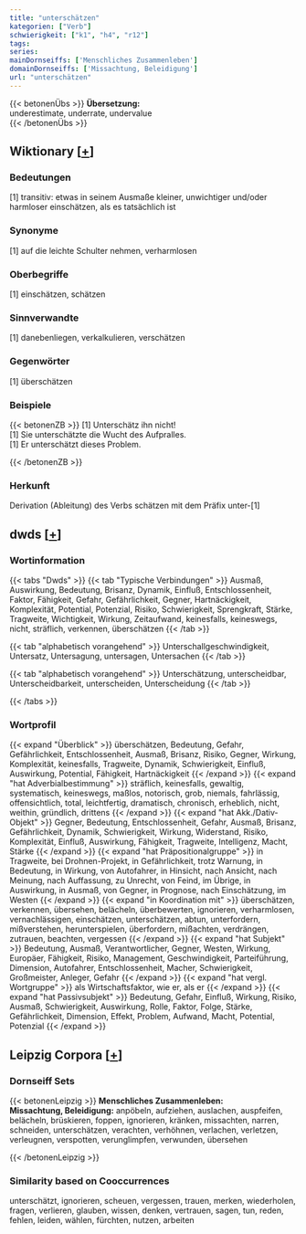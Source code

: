 ```yaml
---
title: "unterschätzen"
kategorien: ["Verb"]
schwierigkeit: ["k1", "h4", "r12"]
tags:
series:
mainDornseiffs: ['Menschliches Zusammenleben']
domainDornseiffs: ['Missachtung, Beleidigung']
url: "unterschätzen"
---
```


{{< betonenÜbs >}}
**Übersetzung:**  
underestimate, underrate, undervalue  
{{< /betonenÜbs >}}

## Wiktionary [[+](https://de.wiktionary.org/wiki/unterschätzen)]

### Bedeutungen
[1] transitiv: etwas in seinem Ausmaße kleiner, unwichtiger und/oder harmloser einschätzen, als es tatsächlich ist  

### Synonyme
[1] auf die leichte Schulter nehmen, verharmlosen  

### Oberbegriffe
[1] einschätzen, schätzen  

### Sinnverwandte
[1] danebenliegen, verkalkulieren, verschätzen  

### Gegenwörter
[1] überschätzen  

### Beispiele
{{< betonenZB >}}
[1] Unterschätz ihn nicht!  
[1] Sie unterschätzte die Wucht des Aufpralles.  
[1] Er unterschätzt dieses Problem.  

{{< /betonenZB >}}
### Herkunft
Derivation (Ableitung) des Verbs schätzen mit dem Präfix unter-[1]  



## dwds [[+](https://www.dwds.de/wb/unterschätzen)]

### Wortinformation
{{< tabs "Dwds" >}}
{{< tab "Typische Verbindungen" >}}
Ausmaß, Auswirkung, Bedeutung, Brisanz, Dynamik, Einfluß, Entschlossenheit, Faktor, Fähigkeit, Gefahr, Gefährlichkeit, Gegner, Hartnäckigkeit, Komplexität, Potential, Potenzial, Risiko, Schwierigkeit, Sprengkraft, Stärke, Tragweite, Wichtigkeit, Wirkung, Zeitaufwand, keinesfalls, keineswegs, nicht, sträflich, verkennen, überschätzen
{{< /tab >}}

{{< tab "alphabetisch vorangehend" >}}
Unterschallgeschwindigkeit, Untersatz, Untersagung, untersagen, Untersachen
{{< /tab >}}

{{< tab "alphabetisch vorangehend" >}}
Unterschätzung, unterscheidbar, Unterscheidbarkeit, unterscheiden, Unterscheidung
{{< /tab >}}

{{< /tabs >}}

### Wortprofil
{{< expand "Überblick" >}} überschätzen, Bedeutung, Gefahr, Gefährlichkeit, Entschlossenheit, Ausmaß, Brisanz, Risiko, Gegner, Wirkung, Komplexität, keinesfalls, Tragweite, Dynamik, Schwierigkeit, Einfluß, Auswirkung, Potential, Fähigkeit, Hartnäckigkeit {{< /expand >}}
{{< expand "hat Adverbialbestimmung" >}} sträflich, keinesfalls, gewaltig, systematisch, keineswegs, maßlos, notorisch, grob, niemals, fahrlässig, offensichtlich, total, leichtfertig, dramatisch, chronisch, erheblich, nicht, weithin, gründlich, drittens {{< /expand >}}
{{< expand "hat Akk./Dativ-Objekt" >}} Gegner, Bedeutung, Entschlossenheit, Gefahr, Ausmaß, Brisanz, Gefährlichkeit, Dynamik, Schwierigkeit, Wirkung, Widerstand, Risiko, Komplexität, Einfluß, Auswirkung, Fähigkeit, Tragweite, Intelligenz, Macht, Stärke {{< /expand >}}
{{< expand "hat Präpositionalgruppe" >}} in Tragweite, bei Drohnen-Projekt, in Gefährlichkeit, trotz Warnung, in Bedeutung, in Wirkung, von Autofahrer, in Hinsicht, nach Ansicht, nach Meinung, nach Auffassung, zu Unrecht, von Feind, im Übrige, in Auswirkung, in Ausmaß, von Gegner, in Prognose, nach Einschätzung, im Westen {{< /expand >}}
{{< expand "in Koordination mit" >}} überschätzen, verkennen, übersehen, belächeln, überbewerten, ignorieren, verharmlosen, vernachlässigen, einschätzen, unterschätzen, abtun, unterfordern, mißverstehen, herunterspielen, überfordern, mißachten, verdrängen, zutrauen, beachten, vergessen {{< /expand >}}
{{< expand "hat Subjekt" >}} Bedeutung, Ausmaß, Verantwortlicher, Gegner, Westen, Wirkung, Europäer, Fähigkeit, Risiko, Management, Geschwindigkeit, Parteiführung, Dimension, Autofahrer, Entschlossenheit, Macher, Schwierigkeit, Großmeister, Anleger, Gefahr {{< /expand >}}
{{< expand "hat vergl. Wortgruppe" >}} als Wirtschaftsfaktor, wie er, als er {{< /expand >}}
{{< expand "hat Passivsubjekt" >}} Bedeutung, Gefahr, Einfluß, Wirkung, Risiko, Ausmaß, Schwierigkeit, Auswirkung, Rolle, Faktor, Folge, Stärke, Gefährlichkeit, Dimension, Effekt, Problem, Aufwand, Macht, Potential, Potenzial {{< /expand >}}

## Leipzig Corpora [[+](https://corpora.uni-leipzig.de/en/res?word=unterschätzen&corpusId=deu_newscrawl-public_2018)]

### Dornseiff Sets
{{< betonenLeipzig >}}
**Menschliches Zusammenleben:**  
**Missachtung, Beleidigung:** anpöbeln, aufziehen, auslachen, auspfeifen, belächeln, brüskieren, foppen, ignorieren, kränken, missachten, narren, schneiden, unterschätzen, verachten, verhöhnen, verlachen, verletzen, verleugnen, verspotten, verunglimpfen, verwunden, übersehen  

{{< /betonenLeipzig >}}

### Similarity based on Cooccurrences
unterschätzt, ignorieren, scheuen, vergessen, trauen, merken, wiederholen, fragen, verlieren, glauben, wissen, denken, vertrauen, sagen, tun, reden, fehlen, leiden, wählen, fürchten, nutzen, arbeiten

